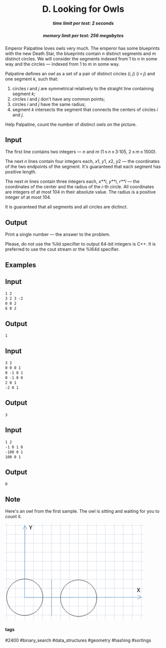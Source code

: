 <h1 style='text-align: center;'> D. Looking for Owls</h1>

<h5 style='text-align: center;'>time limit per test: 2 seconds</h5>
<h5 style='text-align: center;'>memory limit per test: 256 megabytes</h5>

Emperor Palpatine loves owls very much. The emperor has some blueprints with the new Death Star, the blueprints contain *n* distinct segments and *m* distinct circles. We will consider the segments indexed from 1 to *n* in some way and the circles — indexed from 1 to *m* in some way. 

Palpatine defines an owl as a set of a pair of distinct circles (*i*, *j*) (*i* < *j*) and one segment *k*, such that: 

1. circles *i* and *j* are symmetrical relatively to the straight line containing segment *k*;
2. circles *i* and *j* don't have any common points;
3. circles *i* and *j* have the same radius;
4. segment *k* intersects the segment that connects the centers of circles *i* and *j*.

Help Palpatine, count the number of distinct owls on the picture. 

## Input

The first line contains two integers — *n* and *m* (1 ≤ *n* ≤ 3·105, 2 ≤ *m* ≤ 1500). 

The next *n* lines contain four integers each, *x*1, *y*1, *x*2, *y*2 — the coordinates of the two endpoints of the segment. It's guaranteed that each segment has positive length.

The next *m* lines contain three integers each, *x**i*, *y**i*, *r**i* — the coordinates of the center and the radius of the *i*-th circle. All coordinates are integers of at most 104 in their absolute value. The radius is a positive integer of at most 104.

It is guaranteed that all segments and all circles are dictinct.

## Output

Print a single number — the answer to the problem.

Please, do not use the %lld specifier to output 64-bit integers is С++. It is preferred to use the cout stream or the %I64d specifier.

## Examples

## Input


```
1 2  
3 2 3 -2  
0 0 2  
6 0 2  

```
## Output


```
1  

```
## Input


```
3 2  
0 0 0 1  
0 -1 0 1  
0 -1 0 0  
2 0 1  
-2 0 1  

```
## Output


```
3  

```
## Input


```
1 2  
-1 0 1 0  
-100 0 1  
100 0 1  

```
## Output


```
0  

```
## Note

Here's an owl from the first sample. The owl is sitting and waiting for you to count it. 

 ![](images/267ddf1168dd361871b6e0bebf44d7fa551a9f9b.png) 

#### tags 

#2400 #binary_search #data_structures #geometry #hashing #sortings 